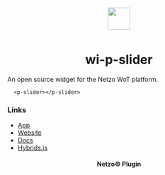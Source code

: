 <div align="center">
  <a href="https://netzo.io" target="_blank" >
    <img height="50" src="https://raw.githubusercontent.com/netzoio/plugins/main/plugins/widgets/wi-p-slider/src/assets/icon.svg" style="margin: 12px 0px">
  </a>

  <h1>wi-p-slider</h1>
</div>

An open source widget for the Netzo WoT platform.

```showcase
  <p-slider></p-slider>
```

### Links

- [App](https://app.netzo.io)
- [Website](https://netzo.io)
- [Docs](https://docs.netzo.io)
- [Hybrids.js](https://hybrids.js.org)

<div align="center">
  <h4>Netzo© Plugin</h4>
</div>
